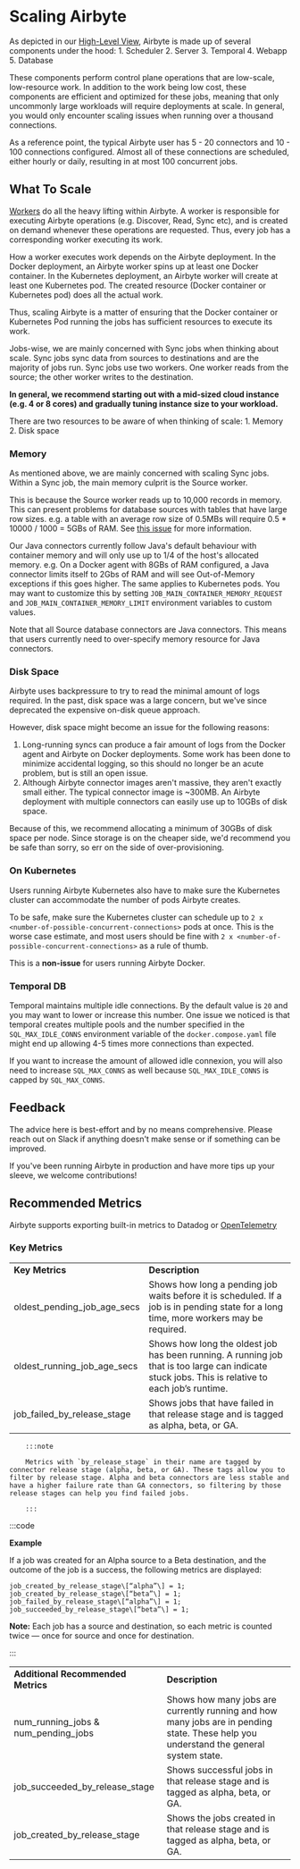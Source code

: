 # Scaling Airbyte

As depicted in our [High-Level View](../10-understanding-airbyte/07-high-level-view.md), Airbyte is made up of several components under the hood: 1. Scheduler 2. Server 3. Temporal 4. Webapp 5. Database

These components perform control plane operations that are low-scale, low-resource work. In addition to the work being low cost, these components are efficient and optimized for these jobs, meaning that only uncommonly large workloads will require deployments at scale. In general, you would only encounter scaling issues when running over a thousand connections.

As a reference point, the typical Airbyte user has 5 - 20 connectors and 10 - 100 connections configured. Almost all of these connections are scheduled, either hourly or daily, resulting in at most 100 concurrent jobs.

## What To Scale

[Workers](../10-understanding-airbyte/08-jobs.md) do all the heavy lifting within Airbyte. A worker is responsible for executing Airbyte operations \(e.g. Discover, Read, Sync etc\), and is created on demand whenever these operations are requested. Thus, every job has a corresponding worker executing its work.

How a worker executes work depends on the Airbyte deployment. In the Docker deployment, an Airbyte worker spins up at least one Docker container. In the Kubernetes deployment, an Airbyte worker will create at least one Kubernetes pod. The created resource \(Docker container or Kubernetes pod\) does all the actual work.

Thus, scaling Airbyte is a matter of ensuring that the Docker container or Kubernetes Pod running the jobs has sufficient resources to execute its work.

Jobs-wise, we are mainly concerned with Sync jobs when thinking about scale. Sync jobs sync data from sources to destinations and are the majority of jobs run. Sync jobs use two workers. One worker reads from the source; the other worker writes to the destination.

**In general, we recommend starting out with a mid-sized cloud instance \(e.g. 4 or 8 cores\) and gradually tuning instance size to your workload.**

There are two resources to be aware of when thinking of scale: 1. Memory 2. Disk space

### Memory

As mentioned above, we are mainly concerned with scaling Sync jobs. Within a Sync job, the main memory culprit is the Source worker.

This is because the Source worker reads up to 10,000 records in memory. This can present problems for database sources with tables that have large row sizes. e.g. a table with an average row size of 0.5MBs will require 0.5 \* 10000 / 1000 = 5GBs of RAM. See [this issue](https://github.com/airbytehq/airbyte/issues/3439) for more information.

Our Java connectors currently follow Java's default behaviour with container memory and will only use up to 1/4 of the host's allocated memory. e.g. On a Docker agent with 8GBs of RAM configured, a Java connector limits itself to 2Gbs of RAM and will see Out-of-Memory exceptions if this goes higher. The same applies to Kubernetes pods.
You may want to customize this by setting `JOB_MAIN_CONTAINER_MEMORY_REQUEST` and `JOB_MAIN_CONTAINER_MEMORY_LIMIT` environment variables to custom values.

Note that all Source database connectors are Java connectors. This means that users currently need to over-specify memory resource for Java connectors.


### Disk Space

Airbyte uses backpressure to try to read the minimal amount of logs required. In the past, disk space was a large concern, but we've since deprecated the expensive on-disk queue approach.

However, disk space might become an issue for the following reasons:

1. Long-running syncs can produce a fair amount of logs from the Docker agent and Airbyte on Docker deployments. Some work has been done to minimize accidental logging, so this should no longer be an acute problem, but is still an open issue.
2. Although Airbyte connector images aren't massive, they aren't exactly small either. The typical connector image is ~300MB. An Airbyte deployment with multiple connectors can easily use up to 10GBs of disk space.

Because of this, we recommend allocating a minimum of 30GBs of disk space per node. Since storage is on the cheaper side, we'd recommend you be safe than sorry, so err on the side of over-provisioning.

### On Kubernetes

Users running Airbyte Kubernetes also have to make sure the Kubernetes cluster can accommodate the number of pods Airbyte creates.

To be safe, make sure the Kubernetes cluster can schedule up to `2 x <number-of-possible-concurrent-connections>` pods at once. This is the worse case estimate, and most users should be fine with `2 x <number-of-possible-concurrent-connections>` as a rule of thumb.

This is a **non-issue** for users running Airbyte Docker.

### Temporal DB

Temporal maintains multiple idle connections. By the default value is `20` and you may want to lower or increase this number. One issue we noticed is
that temporal creates multiple pools and the number specified in the `SQL_MAX_IDLE_CONNS` environment variable of the `docker.compose.yaml` file
might end up allowing 4-5 times more connections than expected.

If you want to increase the amount of allowed idle connexion, you will also need to increase `SQL_MAX_CONNS` as well because `SQL_MAX_IDLE_CONNS`
is capped by `SQL_MAX_CONNS`.

## Feedback

The advice here is best-effort and by no means comprehensive. Please reach out on Slack if anything doesn't make sense or if something can be improved.

If you've been running Airbyte in production and have more tips up your sleeve, we welcome contributions!

## Recommended Metrics
Airbyte supports exporting built-in metrics to Datadog or [OpenTelemetry](https://docs.airbyte.com/operator-guides/collecting-metrics/)

### Key Metrics 

<table>
  <tr>
   <td><strong>Key Metrics</strong>
   </td>
   <td><strong>Description</strong>
   </td>
  </tr>
  <tr>
   <td>oldest_pending_job_age_secs
   </td>
   <td>Shows how long a pending job waits before it is scheduled. If a job is in pending state for a long time, more workers may be required.
   </td>
  </tr>
  <tr>
   <td>oldest_running_job_age_secs
   </td>
   <td>Shows how long the oldest job has been running. A running job that is too large can indicate stuck jobs. This is relative to each job’s runtime. 
   </td>
  </tr>
  <tr>
   <td>job_failed_by_release_stage
   </td>
   <td>Shows jobs that have failed in that release stage and is tagged as alpha, beta, or GA.
   </td>
  </tr>
</table>
      
        :::note

        Metrics with `by_release_stage` in their name are tagged by connector release stage (alpha, beta, or GA). These tags allow you to filter by release stage. Alpha and beta connectors are less stable and have a higher failure rate than GA connectors, so filtering by those release stages can help you find failed jobs.  
        
        :::

:::code

**Example**

If a job was created for an Alpha source to a Beta destination, and the outcome of the job is a success, the following metrics are displayed:

`job_created_by_release_stage\[“alpha”\] = 1;`  
`job_created_by_release_stage\[“beta”\] = 1;`  
`job_failed_by_release_stage\[“alpha”\] = 1;`  
`job_succeeded_by_release_stage\[“beta”\] = 1;`  

**Note:** Each job has a source and destination, so each metric is counted twice — once for source and once for destination.

:::

<table>
  <tr>
   <td><strong>Additional Recommended Metrics</strong>
   </td>
   <td><strong>Description</strong>
   </td>
  </tr>
  <tr>
   <td>num_running_jobs & num_pending_jobs
   </td>
   <td>Shows how many jobs are currently running and how many jobs are in pending state. These help you understand the general system state.
   </td>
  </tr>
  <tr>
   <td>job_succeeded_by_release_stage
   </td>
   <td>Shows successful jobs in that release stage and is tagged as alpha, beta, or GA.
   </td>
  </tr>
  <tr>
   <td>job_created_by_release_stage
   </td>
   <td>Shows the jobs created in that release stage and is tagged as alpha, beta, or GA.
   </td>
  </tr>
</table>
